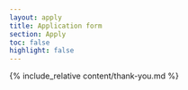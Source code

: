 ```yaml
---
layout: apply
title: Application form
section: Apply
toc: false
highlight: false
---
```


{% include_relative content/thank-you.md %}
